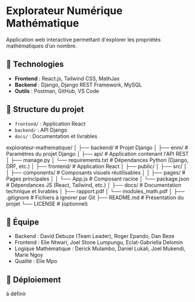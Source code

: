# Explorateur Numérique Mathématique

Application web interactive permettant d'explorer les propriétés mathématiques d’un nombre.

## 🔧 Technologies
- **Frontend** : React.js, Tailwind CSS, MathJax
- **Backend** : Django, Django REST Framework, MySQL
- **Outils** : Postman, GitHub, VS Code

## 📂 Structure du projet
- `frontend/` : Application React
- `backend/` : API Django
- `docs/` : Documentation et livrables

explorateur-mathematique/
│
├── backend/                     # Projet Django
│   ├── enm/                    # Paramètres du projet Django
│   ├── api/                    # Application contenant l'API REST
│   ├── manage.py
│   └── requirements.txt        # Dépendances Python (Django, DRF, etc.)
│
├── frontend/                    # Application React
│   ├── public/
│   ├── src/
│   │   ├── components/         # Composants visuels réutilisables
│   │   ├── pages/              # Pages principales
│   │   └── App.js              # Composant racine
│   └── package.json            # Dépendances JS (React, Tailwind, etc.)
│
├── docs/                       # Documentation technique et livrables
│   ├── rapport.pdf
│   └── modules_math.pdf
│
├── .gitignore                  # Fichiers à ignorer par Git
├── README.md                   # Présentation du projet
└── LICENSE                     # (optionnel)

## 👥 Équipe
- Backend : David Debuze (Team Leader), Roger Epando, Dan Beze
- Frontend : Elie Ntwari, Joel Stone Lumpungu, Eclat-Gabriella Delomin
- Logique Mathématique : Derick Mulambo, Daniel Lukali, Joel Mukendi, Marie Ngoy
- Qualité : Elie Mpo

## 🚀 Déploiement
à définir


